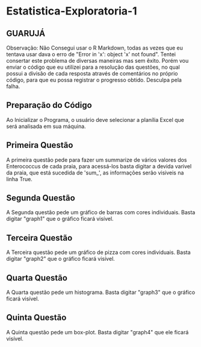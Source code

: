 # Estatistica-Exploratoria-1 

## GUARUJÁ

Observação: Não Consegui usar o R Markdown, todas as vezes que eu tentava usar dava o erro de "Error in 'x': object 'x' not found". Tentei consertar este problema de diversas maneiras mas sem êxito. Porém vou enviar o código que eu utilizei para a resolução das questões, no qual possui a divisão de cada resposta através de comentários no próprio código, para que eu possa registrar o progresso obtido. Desculpa pela falha.

## Preparação do Código

Ao Inicializar o Programa, o usuário deve selecionar a planília Excel que será analisada em sua máquina.

## Primeira Questão
 
A primeira questão pede para fazer um summarize de vários valores dos Enterococcus de cada praia, para acessá-los basta digitar a devida varivel da praia, que está sucedida de 'sum_', as informações serão visiveis na linha True.

## Segunda Questão

A Segunda questão pede um gráfico de barras com cores individuais. Basta digitar "graph1" que o gráfico ficará visível.

## Terceira Questão

A Terceira questão pede um gráfico de pizza com cores individuais. Basta digitar "graph2" que o gráfico ficará visível.

## Quarta Questão

A Quarta questão pede um histograma. Basta digitar "graph3" que o gráfico ficará visível.

## Quinta Questão

A Quinta questão pede um box-plot. Basta digitar "graph4" que ele ficará visível.
